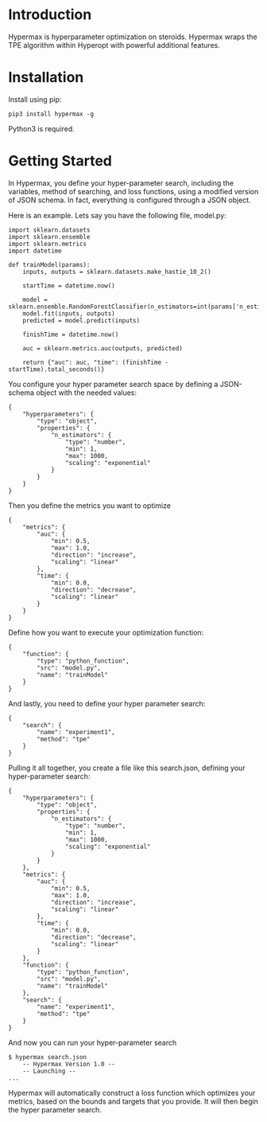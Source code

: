 # Introduction

Hypermax is hyperparameter optimization on steroids. Hypermax wraps the TPE algorithm within Hyperopt
with powerful additional features.

# Installation

Install using pip:

    pip3 install hypermax -g
    
Python3 is required.    

# Getting Started

In Hypermax, you define your hyper-parameter search, including the variables, method of searching, and 
loss functions, using a modified version of JSON schema. In fact, everything is configured through
a JSON object.

Here is an example. Lets say you have the following file, model.py:

    import sklearn.datasets
    import sklearn.ensemble
    import sklearn.metrics
    import datetime
    
    def trainModel(params):
        inputs, outputs = sklearn.datasets.make_hastie_10_2()
        
        startTime = datetime.now()
        
        model = sklearn.ensemble.RandomForestClassifier(n_estimators=int(params['n_estimators']))
        model.fit(inputs, outputs)
        predicted = model.predict(inputs)
        
        finishTime = datetime.now()
        
        auc = sklearn.metrics.auc(outputs, predicted)
        
        return {"auc": auc, "time": (finishTime - startTime).total_seconds()}
        
You configure your hyper parameter search space by defining a JSON-schema object with the needed values:

    {
        "hyperparameters": {
            "type": "object",
            "properties": {
                "n_estimators": {
                    "type": "number",
                    "min": 1,
                    "max": 1000,
                    "scaling": "exponential"
                }
            }
        }
    }

Then you define the metrics you want to optimize

    {
        "metrics": {
            "auc": {
                "min": 0.5,
                "max": 1.0,
                "direction": "increase",
                "scaling": "linear"
            },
            "time": {
                "min": 0.0,
                "direction": "decrease",
                "scaling": "linear"
            }
        }
    }

Define how you want to execute your optimization function:

    {
        "function": {
            "type": "python_function",
            "src": "model.py",
            "name": "trainModel"
        }
    }
    
And lastly, you need to define your hyper parameter search:

    {
        "search": {
            "name": "experiment1",
            "method": "tpe"
        }
    }
    

Pulling it all together, you create a file like this search.json, defining your hyper-parameter search:

    {
        "hyperparameters": {
            "type": "object",
            "properties": {
                "n_estimators": {
                    "type": "number",
                    "min": 1,
                    "max": 1000,
                    "scaling": "exponential"
                }
            }
        },
        "metrics": {
            "auc": {
                "min": 0.5,
                "max": 1.0,
                "direction": "increase",
                "scaling": "linear"
            },
            "time": {
                "min": 0.0,
                "direction": "decrease",
                "scaling": "linear"
            }
        },
        "function": {
            "type": "python_function",
            "src": "model.py",
            "name": "trainModel"
        },
        "search": {
            "name": "experiment1",
            "method": "tpe"
        }
    }
    
And now you can run your hyper-parameter search

    $ hypermax search.json
        -- Hypermax Version 1.0 --
        -- Launching --
    ...  
 
Hypermax will automatically construct a loss function which optimizes your metrics, based on the bounds and targets that you provide. It will then
begin the hyper parameter search.